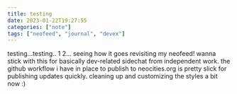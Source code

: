 ```yaml
---
title: testing 
date: 2023-01-22T19:27:55 
categories: ["note"] 
tags: ["neofeed", "journal", "devex"]
---
```


testing...testing.. 1 2... seeing how it goes revisiting my neofeed! wanna stick with this for basically dev-related sidechat from independent work. the github workflow i have in place to publish to neocities.org is pretty slick for publishing updates quickly. cleaning up and customizing the styles a bit now :)
